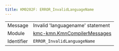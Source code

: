 ```yaml
---
title: KM0202F: ERROR_InvalidLanguageName
---
```


|            |           |
|------------|---------- |
| Message    | Invalid 'languagename' statement |
| Module     | [kmc-kmn.KmnCompilerMessages](kmc-kmn.kmncompilermessages) |
| Identifier | `ERROR_InvalidLanguageName` |


